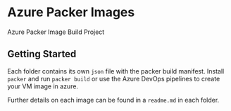 # Azure Packer Images

Azure Packer Image Build Project

## Getting Started

Each folder contains its own `json` file with the packer build manifest. Install `packer` and run `packer build` or use the Azure DevOps pipelines to create your VM image in azure.

Further details on each image can be found in a `readme.md` in each folder.
